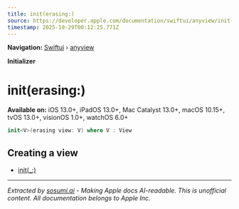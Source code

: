 ```yaml
---
title: init(erasing:)
source: https://developer.apple.com/documentation/swiftui/anyview/init(erasing:)
timestamp: 2025-10-29T00:12:25.771Z
---
```


**Navigation:** [Swiftui](/documentation/swiftui) › [anyview](/documentation/swiftui/anyview)

**Initializer**

# init(erasing:)

**Available on:** iOS 13.0+, iPadOS 13.0+, Mac Catalyst 13.0+, macOS 10.15+, tvOS 13.0+, visionOS 1.0+, watchOS 6.0+

```swift
init<V>(erasing view: V) where V : View
```

## Creating a view

- [init(_:)](/documentation/swiftui/anyview/init(_:))

---

*Extracted by [sosumi.ai](https://sosumi.ai) - Making Apple docs AI-readable.*
*This is unofficial content. All documentation belongs to Apple Inc.*
